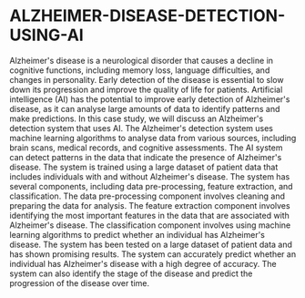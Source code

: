 # ALZHEIMER-DISEASE-DETECTION-USING-AI

Alzheimer's disease is a neurological disorder that causes a decline in cognitive functions, including memory loss, language difficulties, and changes in personality. Early detection of the disease is essential to slow down its progression and improve the quality of life for patients. Artificial intelligence (AI) has the potential to improve early detection of Alzheimer's disease, as it can analyse large amounts of data to identify patterns and make predictions. In this case study, we will discuss an Alzheimer's detection system that uses AI.
The Alzheimer's detection system uses machine learning algorithms to analyse data from various sources, including brain scans, medical records, and cognitive assessments. The AI system can detect patterns in the data that indicate the presence of Alzheimer's disease. The system is trained using a large dataset of patient data that includes individuals with and without Alzheimer's disease.
The system has several components, including data pre-processing, feature extraction, and classification. The data pre-processing component involves cleaning and preparing the data for analysis. The feature extraction component involves identifying the most important features in the data that are associated with Alzheimer's disease. The classification component involves using machine learning algorithms to predict whether an individual has Alzheimer's disease. The system has been tested on a large dataset of patient data and has shown promising results. The system can accurately predict whether an individual has Alzheimer's disease with a high degree of accuracy. The system can also identify the stage of the disease and predict the progression of the disease over time.

